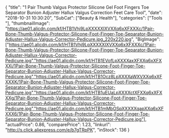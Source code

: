 {
	"title": "1 Pair Thumb Valgus Protector Silicone Gel Foot Fingers Toe Separator Bunion Adjuster Hallux Valgus Correction Feet Care Tool",
	"date": "2018-10-31 10:30:20",
	"SubCat": ["Beauty & Health"],
	"categories": ["Tools "],
	"thumbnailImage": "https://ae01.alicdn.com/kf/HTB1Vhj9LpXXXXXIXVXXq6xXFXXXc/1Pair-Bone-Thumb-Valgus-Protector-Silicone-Foot-Finger-Toe-Separator-Bunion-Adjuster-Hallux-Valgus-Corrector-Pedicure.jpg_220x220.jpg",
	"BigImage": ["https://ae01.alicdn.com/kf/HTB1Vhj9LpXXXXXIXVXXq6xXFXXXc/1Pair-Bone-Thumb-Valgus-Protector-Silicone-Foot-Finger-Toe-Separator-Bunion-Adjuster-Hallux-Valgus-Corrector-Pedicure.jpg","https://ae01.alicdn.com/kf/HTB1EVofLpXXXXaxXFXXq6xXFXXXi/1Pair-Bone-Thumb-Valgus-Protector-Silicone-Foot-Finger-Toe-Separator-Bunion-Adjuster-Hallux-Valgus-Corrector-Pedicure.jpg","https://ae01.alicdn.com/kf/HTB1Ocz8LpXXXXaWXVXXq6xXFXXXK/1Pair-Bone-Thumb-Valgus-Protector-Silicone-Foot-Finger-Toe-Separator-Bunion-Adjuster-Hallux-Valgus-Corrector-Pedicure.jpg","https://ae01.alicdn.com/kf/HTB1uEUaLpXXXXctXFXXq6xXFXXXg/1Pair-Bone-Thumb-Valgus-Protector-Silicone-Foot-Finger-Toe-Separator-Bunion-Adjuster-Hallux-Valgus-Corrector-Pedicure.jpg","https://ae01.alicdn.com/kf/HTB1mMbOSpXXXXXqapXXq6xXFXXX6/1Pair-Bone-Thumb-Valgus-Protector-Silicone-Foot-Finger-Toe-Separator-Bunion-Adjuster-Hallux-Valgus-Corrector-Pedicure.jpg"],
	"actualPrice": 0.86,
	"comparePrice": 1.23,
	"linkurl": "http://s.click.aliexpress.com/e/b7gTRpPK",
	"inStock": 136
}
